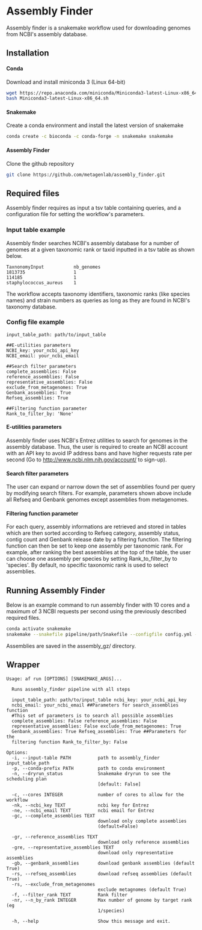 # Assembly Finder
Assembly finder is a snakemake workflow used for downloading genomes from NCBI's assembly database.

## Installation
#### Conda
Download and install miniconda 3 (Linux 64-bit)
```bash
wget https://repo.anaconda.com/miniconda/Miniconda3-latest-Linux-x86_64.sh
bash Miniconda3-latest-Linux-x86_64.sh
```
#### Snakemake
Create a conda environment and install the latest version of snakemake
```bash
conda create -c bioconda -c conda-forge -n snakemake snakemake
```
#### Assembly Finder
Clone the github repository
```bash
git clone https://github.com/metagenlab/assembly_finder.git
```

## Required files
Assembly finder requires as input a tsv table containing queries, and a configuration file for setting the workflow's parameters.
### Input table example
Assembly finder searches NCBI's assembly database for a number of genomes at a given taxonomic rank or taxid inputted in a tsv table as shown below.
```
TaxnonomyInput           nb_genomes
1813735                  1
114185                   1
staphylococcus_aureus    1
```
The workflow accepts taxonomy identifiers, taxonomic ranks (like species names) and strain numbers as queries as long as they are found in NCBI's taxonomy database. 
### Config file example
```
input_table_path: path/to/input_table

##E-utilities parameters
NCBI_key: your_ncbi_api_key
NCBI_email: your_ncbi_email

##Search filter parameters
complete_assemblies: False
reference_assemblies: False
representative_assemblies: False
exclude_from_metagenomes: True
Genbank_assemblies: True
Refseq_assemblies: True

##Filtering function parameter
Rank_to_filter_by: 'None'
```
#### E-utilities parameters
Assembly finder uses NCBI's Entrez utilities to search for genomes in the assembly database. Thus, the user is required to create an NCBI account with an API key to avoid IP address bans and have higher requests rate per second  (Go to http://www.ncbi.nlm.nih.gov/account/ to sign-up).
#### Search filter parameters
The user can expand or narrow down the set of assemblies found per query by modifying search filters. For example, parameters shown above include all Refseq and Genbank genomes except assemblies from metagenomes.
#### Filtering function parameter
For each query, assembly informations are retrieved and stored in tables which are then sorted according to Refseq category, assembly status, contig count and Genbank release date by a filtering function.
The filtering function can then be set to keep one assembly per taxonomic rank. For example, after ranking the best assemblies at the top of the table, the user can choose one assembly per species by setting Rank_to_filter_by to 'species'. 
By default, no specific taxonomic rank is used to select assemblies.


## Running Assembly Finder
Below is an example command to run assembly finder with 10 cores and a maximum of 3 NCBI requests per second using the previously described required files.
```bash
conda activate snakemake
snakemake --snakefile pipeline/path/Snakefile --configfile config.yml --use-conda --conda-prefix path/to/conda/envs --resources ncbi_requests=3 --cores 10 all_download
```
Assemblies are saved in the assembly_gz/ directory.

## Wrapper 

```
Usage: af run [OPTIONS] [SNAKEMAKE_ARGS]...

  Runs assembly_finder pipeline with all steps

  input_table_path: path/to/input_table ncbi_key: your_ncbi_api_key
  ncbi_email: your_ncbi_email ##Parameters for search_assemblies function
  #This set of parameters is to search all possible assemblies
  complete_assemblies: False reference_assemblies: False
  representative_assemblies: False exclude_from_metagenomes: True
  Genbank_assemblies: True Refseq_assemblies: True ##Parameters for the
  filtering function Rank_to_filter_by: False

Options:
  -i, --input-table PATH          path to assembly_finder input_table_path
  -p, --conda-prefix PATH         path to conda environment
  -n, --dryrun_status             Snakemake dryrun to see the scheduling plan
                                  [default: False]

  -c, --cores INTEGER             number of cores to allow for the workflow
  -nk, --ncbi_key TEXT            ncbi key for Entrez
  -ne, --ncbi_email TEXT          ncbi email for Entrez
  -gc, --complete_assemblies TEXT
                                  download only complete assemblies
                                  (default=False)

  -gr, --reference_assemblies TEXT
                                  download only reference assemblies
  -gre, --representative_assemblies TEXT
                                  download only representative assemblies
  -gb, --genbank_assemblies       download genbank assemblies (default True)
  -rs, --refseq_assemblies        download refseq assemblies (default True)
  -rs, --exclude_from_metagenomes
                                  exclude metagnomes (default True)
  -f, --filter_rank TEXT          Rank filter
  -nr, --n_by_rank INTEGER        Max number of genome by target rank (eg
                                  1/species)

  -h, --help                      Show this message and exit.

  ```
